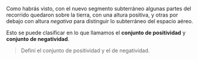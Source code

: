 Como habrás visto, con el nuevo segmento subterráneo algunas partes del recorrido quedaron sobre la tierra, con una altura positiva, y otras por debajo con altura _negativa_ para distinguir lo subterráneo del espacio aéreo. 

Esto se puede clasificar en lo que llamamos el **conjunto de positividad** y **conjunto de negatividad**.

> Definí el conjunto de positividad y el de negatividad. 